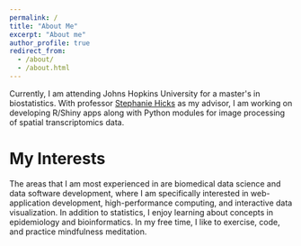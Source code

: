 ```yaml
---
permalink: /
title: "About Me"
excerpt: "About me"
author_profile: true
redirect_from: 
  - /about/
  - /about.html
---
```


Currently, I am attending Johns Hopkins University for a master's in biostatistics. With professor [Stephanie Hicks](https://www.stephaniehicks.com/) as my advisor, I am working on developing R/Shiny apps along with Python modules for image processing of spatial transcriptomics data.

My Interests
======
The areas that I am most experienced in are biomedical data science and data software development, where I am specifically interested in web-application development, high-performance computing, and interactive data visualization. In addition to statistics, I enjoy learning about concepts in epidemiology and bioinformatics. In my free time, I like to exercise, code, and practice mindfulness meditation.

